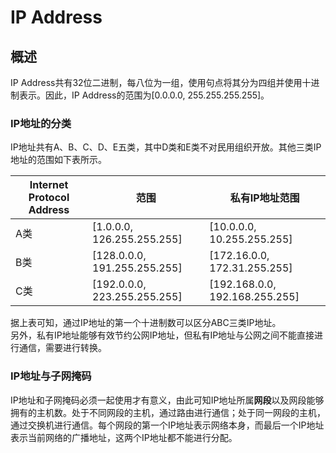 # IP Address

## 概述

IP Address共有32位二进制，每八位为一组，使用句点将其分为四组并使用十进制表示。因此，IP Address的范围为[0.0.0.0, 255.255.255.255]。

### IP地址的分类
IP地址共有A、B、C、D、E五类，其中D类和E类不对民用组织开放。其他三类IP地址的范围如下表所示。

| Internet Protocol Address | 范围 | 私有IP地址范围 |
| -- | -- | -- |
| A类 | [1.0.0.0, 126.255.255.255] | [10.0.0.0, 10.255.255.255] |
| B类 | [128.0.0.0, 191.255.255.255] | [172.16.0.0, 172.31.255.255] |
| C类 | [192.0.0.0, 223.255.255.255] | [192.168.0.0, 192.168.255.255] |

据上表可知，通过IP地址的第一个十进制数可以区分ABC三类IP地址。  
另外，私有IP地址能够有效节约公网IP地址，但私有IP地址与公网之间不能直接进行通信，需要进行转换。

### IP地址与子网掩码
 
IP地址和子网掩码必须一起使用才有意义，由此可知IP地址所属**网段**以及网段能够拥有的主机数。处于不同网段的主机，通过路由进行通信；处于同一网段的主机，通过交换机进行通信。每个网段的第一个IP地址表示网络本身，而最后一个IP地址表示当前网络的广播地址，这两个IP地址都不能进行分配。